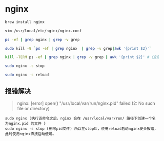 # nginx

[](https://zhuanlan.zhihu.com/p/38485095)

```bash
brew install nginx

vim /usr/local/etc/nginx/nginx.conf

ps -ef | grep nginx | grep -v grep

sudo kill -9 `ps -ef | grep nginx  | grep -v grep|awk '{print $2}'`

kill -TERM ps -ef | grep nginx | grep -v grep | awk '{print $2}' #（立刻停止）

sudo nginx -s stop

sudo nginx -s reload
```

## 报错解决

> nginx: [error] open() "/usr/local/var/run/nginx.pid" failed (2: No such file or directory)

    sudo nginx (执行该命令之后，nginx 会在 /usr/local/var/run/ 路径下创建一个名为nginx.pid 的文件 )
    sudo nginx -s stop (删除pid文件) 所以在stop后，使用reload启动nginx便会报错，此时使用nginx直接启动便可。
